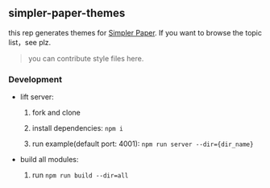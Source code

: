 ## simpler-paper-themes

this rep generates themes for [Simpler Paper](https://github.com/DhyanaChina/simpler-paper).
If you want to browse the topic list，see []() plz.

> you can contribute style files here.


### Development

- lift server:

  1. fork and clone

  2. install dependencies: `npm i`

  3. run example(default port: 4001): `npm run server --dir={dir_name}`


- build all modules:

  1. run  `npm run build --dir=all`


